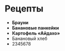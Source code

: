 # Рецепты

- **Брауни**
- **Банановые панкейки**
- **Картофель «Айдахо»**
- Банановый хлеб
- 2345678
